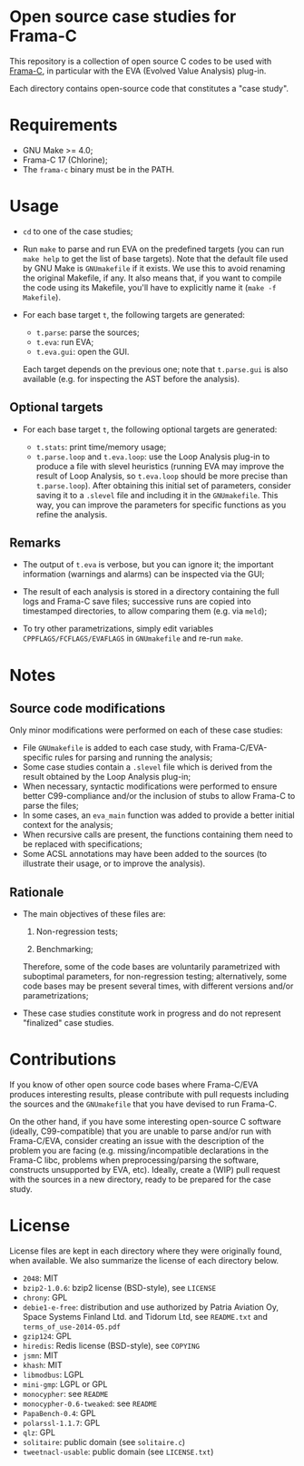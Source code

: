 Open source case studies for Frama-C
====================================

This repository is a collection of open source C codes to be used with
[Frama-C](http://frama-c.com), in particular with the EVA
(Evolved Value Analysis) plug-in.

Each directory contains open-source code that constitutes a "case study".


# Requirements

- GNU Make >= 4.0;
- Frama-C 17 (Chlorine);
- The `frama-c` binary must be in the PATH.


# Usage

- `cd` to one of the case studies;

- Run `make` to parse and run EVA on the predefined targets
  (you can run `make help` to get the list of base targets).
  Note that the default file used by GNU Make is `GNUmakefile` if it exists.
  We use this to avoid renaming the original Makefile, if any. It also means
  that, if you want to compile the code using its Makefile, you'll have to
  explicitly name it (`make -f Makefile`).

- For each base target `t`, the following targets are generated:

    - `t.parse`: parse the sources;
    - `t.eva`: run EVA;
    - `t.eva.gui`: open the GUI.

  Each target depends on the previous one; note that `t.parse.gui` is also
  available (e.g. for inspecting the AST before the analysis).

## Optional targets

- For each base target `t`, the following optional targets are generated:

    - `t.stats`: print time/memory usage;
    - `t.parse.loop` and `t.eva.loop`: use the Loop Analysis plug-in to produce
      a file with slevel heuristics (running EVA may improve the result of
      Loop Analysis, so `t.eva.loop` should be more precise than `t.parse.loop`).
      After obtaining this initial set of parameters, consider saving it to a
      `.slevel` file and including it in the `GNUmakefile`. This way, you can
      improve the parameters for specific functions as you refine the analysis.

## Remarks

- The output of `t.eva` is verbose, but you can ignore it;
  the important information (warnings and alarms) can be inspected via the GUI;

- The result of each analysis is stored in a directory containing the full logs
  and Frama-C save files; successive runs are copied into timestamped
  directories, to allow comparing them (e.g. via `meld`);

- To try other parametrizations, simply edit variables
  `CPPFLAGS/FCFLAGS/EVAFLAGS` in `GNUmakefile` and re-run `make`.

# Notes

## Source code modifications

Only minor modifications were performed on each of these case studies:

- File `GNUmakefile` is added to each case study, with Frama-C/EVA-specific
  rules for parsing and running the analysis;
- Some case studies contain a `.slevel` file which is derived from the result
  obtained by the Loop Analysis plug-in;
- When necessary, syntactic modifications were performed to ensure better
  C99-compliance and/or the inclusion of stubs to allow Frama-C to parse the
  files;
- In some cases, an `eva_main` function was added to provide a better initial
  context for the analysis;
- When recursive calls are present, the functions containing them need to be
  replaced with specifications;
- Some ACSL annotations may have been added to the sources
  (to illustrate their usage, or to improve the analysis).

## Rationale

- The main objectives of these files are:

    1. Non-regression tests;

    2. Benchmarking;

  Therefore, some of the code bases are voluntarily parametrized with
  suboptimal parameters, for non-regression testing; alternatively, some
  code bases may be present several times, with different versions and/or
  parametrizations;

- These case studies constitute work in progress and do not represent
  "finalized" case studies.


# Contributions

If you know of other open source code bases where Frama-C/EVA produces
interesting results, please contribute with pull requests including the
sources and the `GNUmakefile` that you have devised to run Frama-C.

On the other hand, if you have some interesting open-source C software
(ideally, C99-compatible) that you are unable to parse and/or run with
Frama-C/EVA, consider creating an issue with the description of the problem
you are facing (e.g. missing/incompatible declarations in the Frama-C libc,
problems when preprocessing/parsing the software, constructs unsupported
by EVA, etc). Ideally, create a (WIP) pull request with the sources in a new
directory, ready to be prepared for the case study.


# License

License files are kept in each directory where they were originally found,
when available. We also summarize the license of each directory below.

- `2048`: MIT
- `bzip2-1.0.6`: bzip2 license (BSD-style), see `LICENSE`
- `chrony`: GPL
- `debie1-e-free`: distribution and use authorized by Patria Aviation Oy,
                   Space Systems Finland Ltd. and Tidorum Ltd, see `README.txt`
                   and `terms_of_use-2014-05.pdf`
- `gzip124`: GPL
- `hiredis`: Redis license (BSD-style), see `COPYING`
- `jsmn`: MIT
- `khash`: MIT
- `libmodbus`: LGPL
- `mini-gmp`:  LGPL or GPL
- `monocypher`: see `README`
- `monocypher-0.6-tweaked`: see `README`
- `PapaBench-0.4`: GPL
- `polarssl-1.1.7`: GPL
- `qlz`: GPL
- `solitaire`: public domain (see `solitaire.c`)
- `tweetnacl-usable`: public domain (see `LICENSE.txt`)
